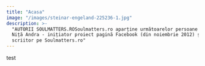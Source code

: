 ```yaml
---
title: "Acasa"
image: "/images/steinar-engeland-225236-1.jpg"
description: >-
  "AUTORII SOULMATTERS.ROSoulmatters.ro aparține următoarelor persoane Autor 
  Niță Andra - inițiator proiect pagină Facebook (din noiembrie 2012) și
  scriitor pe Soulmatters.ro"
---
```


test